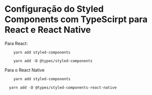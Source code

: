 # Configuração do Styled Components com TypeScirpt para React e React Native

  Para React: 
  ```console
      yarn add styled-components
   ```
  
  ```console
      yarn add -D @types/styled-components 
  ```
  
  Para o React Native
  
  ```console
      yarn add styled-components
  ```
  
  ```console
    yarn add -D @types/styled-components-react-native
  ```
  


